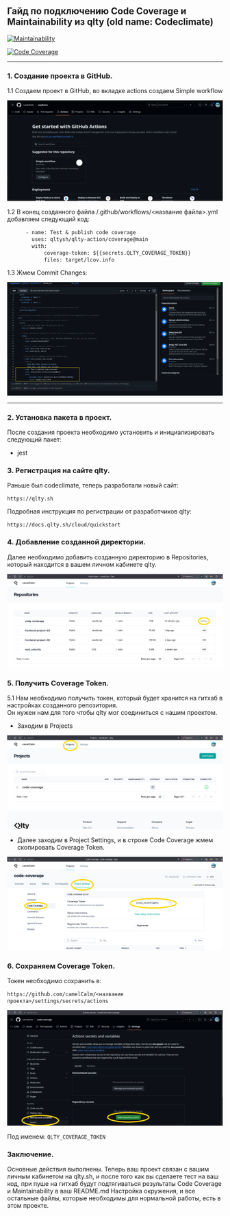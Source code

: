 ## Гайд по подключению Code Coverage и Maintainability из qlty (old name: Codeclimate)

[![Maintainability](https://qlty.sh/badges/efd1ecb1-98ac-4153-8df7-8b21567664fb/maintainability.svg)](https://qlty.sh/gh/camelCalm/projects/code-coverage)

[![Code Coverage](https://qlty.sh/badges/efd1ecb1-98ac-4153-8df7-8b21567664fb/test_coverage.svg)](https://qlty.sh/gh/camelCalm/projects/code-coverage)

---

### 1. Создание проекта в GitHub.

1.1 Создаем проект в GitHub, во вкладке actions создаем Simple workflow

![get start actions](https://github.com/camelCalm/code-coverage/blob/main/img/getStartAct.png)

1.2 В конец созданного файла /.github/workflows/<название файла>.yml добавляем следующий код:

```
      - name: Test & publish code coverage
        uses: qltysh/qlty-action/coverage@main
        with:
            coverage-token: ${{secrets.QLTY_COVERAGE_TOKEN}}
            files: target/lcov.info
```

1.3 Жмем Commit Changes:

![add Test & publish code coverage](https://github.com/camelCalm/code-coverage/blob/main/img/addActions2.png)

---

### 2. Установка пакета в проект.

После создания проекта необходимо установить и инициализировать следующий пакет:

- jest

### 3. Регистрация на сайте qlty.

Раньше был codeclimate, теперь разработали новый сайт:

```
https://qlty.sh
```

Подробная инструкция по регистрации от разработчиков qlty:

```
https://docs.qlty.sh/cloud/quickstart
```

### 4. Добавление созданной директории.

Далее необходимо добавить созданную директорию в Repositories, который находится в вашем личном кабинете qlty.

![add project](https://github.com/camelCalm/code-coverage/blob/main/img/addProject.png)

### 5. Получить Coverage Token.

5.1 Нам необходимо получить токен, который будет хранится на гитхаб в настройках созданного репозитория.  
Он нужен нам для того чтобы qlty мог соединиться с нашим проектом. 

- Заходим в Projects

![open project](https://github.com/camelCalm/code-coverage/blob/main/img/openProjects.png)

- Далее заходим в Project Settings, и в строке Code Coverage жмем скопировать Coverage Token.

![set project](https://github.com/camelCalm/code-coverage/blob/main/img/setProj.png)

### 6. Сохраняем Coverage Token.

Токен необходимо сохранить в:

```
https://github.com/camelCalm/<название проекта>/settings/secrets/actions 
```

![add secret key](https://github.com/camelCalm/code-coverage/blob/main/img/addSecret.png)

Под именем: ```QLTY_COVERAGE_TOKEN```

### Заключение.

Основные действия выполнены. Теперь ваш проект связан с вашим личным кабинетом на qlty.sh, и после того как вы сделаете тест на ваш код, при пуше на гитхаб будут подтягиваться результаты Code Coverage и Maintainability в ваш README.md
Настройка окружения, и все остальные файлы, которые необходимы для нормальной работы, есть в этом проекте.